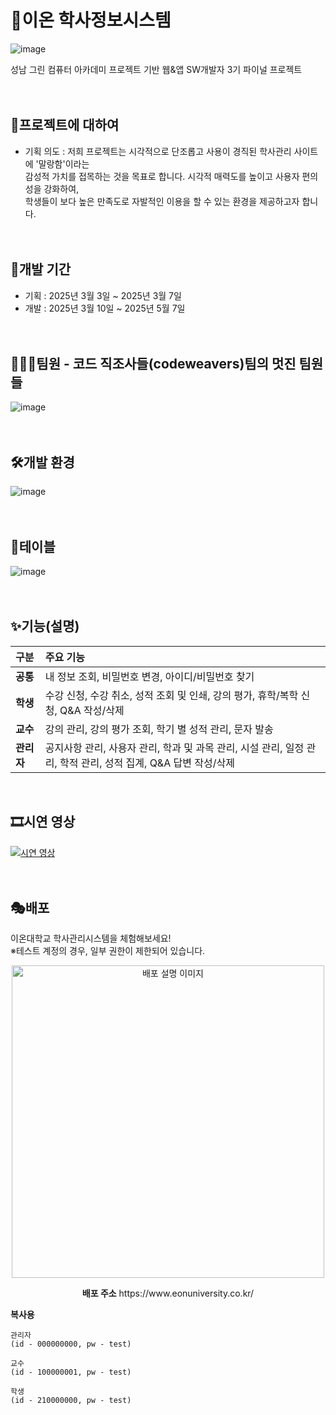 # 💎이온 학사정보시스템
![image](https://github.com/user-attachments/assets/0b7076da-054c-4d48-8099-e6f724104d08)

성남 그린 컴퓨터 아카데미 프로젝트 기반 웹&앱 SW개발자 3기 파이널 프로젝트
<br/><br/><br/>

## 🔎프로젝트에 대하여
- 기획 의도 : 저희 프로젝트는 시각적으로 단조롭고 사용이 경직된 학사관리 사이트에 '말랑함'이라는<br/> 감성적 가치를 접목하는 것을 목표로 합니다.
  시각적 매력도를 높이고 사용자 편의성을 강화하여,<br/> 학생들이 보다 높은 만족도로 자발적인 이용을 할 수 있는 환경을 제공하고자 합니다.
<br/><br/><br/>

## 📆개발 기간
- 기획 : 2025년 3월 3일 ~ 2025년 3월 7일
- 개발 : 2025년 3월 10일 ~ 2025년 5월 7일
<br/><br/><br/>

## 👨‍👧‍👧팀원 - 코드 직조사들(codeweavers)팀의 멋진 팀원들
![image](https://github.com/user-attachments/assets/a41312e3-c181-4e96-ba3e-50dbc85610c2)
<br/><br/><br/>

## 🛠개발 환경
![image](https://github.com/user-attachments/assets/d3437c64-b60a-4ab1-8c8a-b78da95376ac)
<br/><br/><br/>

## 🧩테이블
![image](https://github.com/user-attachments/assets/0b2b9959-afae-4040-a5ea-99e99d1b192b)
<br/><br/><br/>

## ✨기능(설명)
| 구분 | 주요 기능 |
| :--- | :--- |
| **공통** | 내 정보 조회, 비밀번호 변경, 아이디/비밀번호 찾기 |
| **학생** | 수강 신청, 수강 취소, 성적 조회 및 인쇄, 강의 평가, 휴학/복학 신청, Q&A 작성/삭제 |
| **교수** | 강의 관리, 강의 평가 조회, 학기 별 성적 관리, 문자 발송 |
| **관리자** | 공지사항 관리, 사용자 관리, 학과 및 과목 관리, 시설 관리, 일정 관리, 학적 관리, 성적 집계, Q&A 답변 작성/삭제 |

<br/>

## 🎞시연 영상
<a href="https://youtu.be/fzXBGTwPm2k"><img src="https://github.com/user-attachments/assets/4489bcd8-4b55-4865-a013-6b54e1cf12ae" alt="시연 영상"/></a>
<br/><br/><br/>

## 🎭배포
이온대학교 학사관리시스템을 체험해보세요!
<br/>※테스트 계정의 경우, 일부 권한이 제한되어 있습니다.

<p align="center">
<img src="https://github.com/user-attachments/assets/69508ced-a18d-463c-97fa-e1538f24eaf5" alt="배포 설명 이미지" height="500" width="500"/>
</p>
<p align="center">
<b>배포 주소</b>
https://www.eonuniversity.co.kr/
</p>

<b>복사용</b>
```
관리자
(id - 000000000, pw - test)

교수
(id - 100000001, pw - test)

학생
(id - 210000000, pw - test)
```
